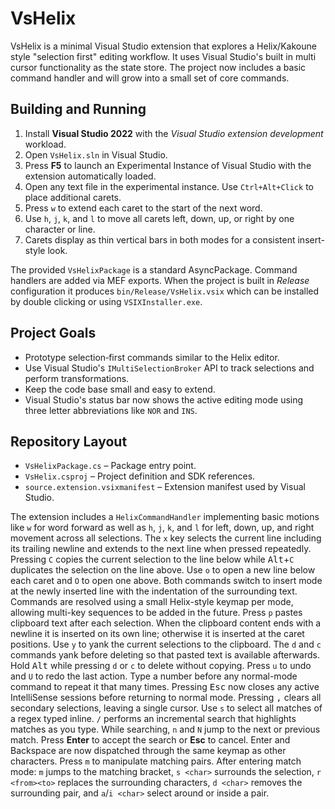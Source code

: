 # VsHelix

VsHelix is a minimal Visual Studio extension that explores a Helix/Kakoune style
"selection first" editing workflow.  It uses Visual Studio's built in multi
cursor functionality as the state store.  The project now includes a basic
command handler and will grow into a small set of core commands.

## Building and Running

1. Install **Visual Studio 2022** with the *Visual Studio extension development*
   workload.
2. Open `VsHelix.sln` in Visual Studio.
3. Press **F5** to launch an Experimental Instance of Visual Studio with the
   extension automatically loaded.
4. Open any text file in the experimental instance.  Use
   `Ctrl+Alt+Click` to place additional carets.
5. Press `w` to extend each caret to the start of the next word.
6. Use `h`, `j`, `k`, and `l` to move all carets left, down, up, or right by one character or line.
7. Carets display as thin vertical bars in both modes for a consistent insert-style look.

The provided `VsHelixPackage` is a standard AsyncPackage.  Command handlers are
added via MEF exports.  When the project is built in *Release* configuration it
produces `bin/Release/VsHelix.vsix` which can be installed by double clicking
or using `VSIXInstaller.exe`.

## Project Goals

- Prototype selection‑first commands similar to the Helix editor.
- Use Visual Studio's `IMultiSelectionBroker` API to track selections and
  perform transformations.
- Keep the code base small and easy to extend.
- Visual Studio's status bar now shows the active editing mode using three
  letter abbreviations like `NOR` and `INS`.

## Repository Layout

- `VsHelixPackage.cs` – Package entry point.
- `VsHelix.csproj` – Project definition and SDK references.
- `source.extension.vsixmanifest` – Extension manifest used by Visual Studio.

The extension includes a `HelixCommandHandler` implementing basic motions like
`w` for word forward as well as `h`, `j`, `k`, and `l` for left, down, up, and
right movement across all selections.  The `x` key selects the current line
including its trailing newline and extends to the next line when pressed
repeatedly.  Pressing `C`
copies the current selection to the line below while <kbd>Alt</kbd>+`C`
duplicates the selection on the line above.  Use `o` to open a new line below
each caret and `O` to open one above.  Both commands switch to insert mode at
the newly inserted line with the indentation of the surrounding text.
Commands are resolved using a small Helix-style keymap per mode, allowing
multi-key sequences to be added in the future.
Press `p` pastes clipboard text after each selection. When the clipboard content
ends with a newline it is inserted on its own line; otherwise it is inserted at
the caret positions. Use `y` to yank the current selections to the clipboard.
The `d` and `c` commands yank before deleting so that pasted text is available
afterwards. Hold <kbd>Alt</kbd> while pressing `d` or `c` to delete without
copying.
Press `u` to undo and `U` to redo the last action.
Type a number before any normal-mode command to repeat it that many times.
Pressing <kbd>Esc</kbd> now closes any active IntelliSense sessions before
returning to normal mode.
Pressing <kbd>,</kbd> clears all secondary selections, leaving a single cursor.
Use `s` to select all matches of a regex typed inline. `/` performs an incremental search that highlights matches as you type. While searching, `n` and `N` jump to the next or previous match. Press **Enter** to accept the search or **Esc** to cancel. Enter and Backspace are now dispatched through the same keymap as other characters.
Press `m` to manipulate matching pairs. After entering match mode:
`m` jumps to the matching bracket, `s <char>` surrounds the selection,
`r <from><to>` replaces the surrounding characters, `d <char>` removes the
surrounding pair, and `a`/`i <char>` select around or inside a pair.
